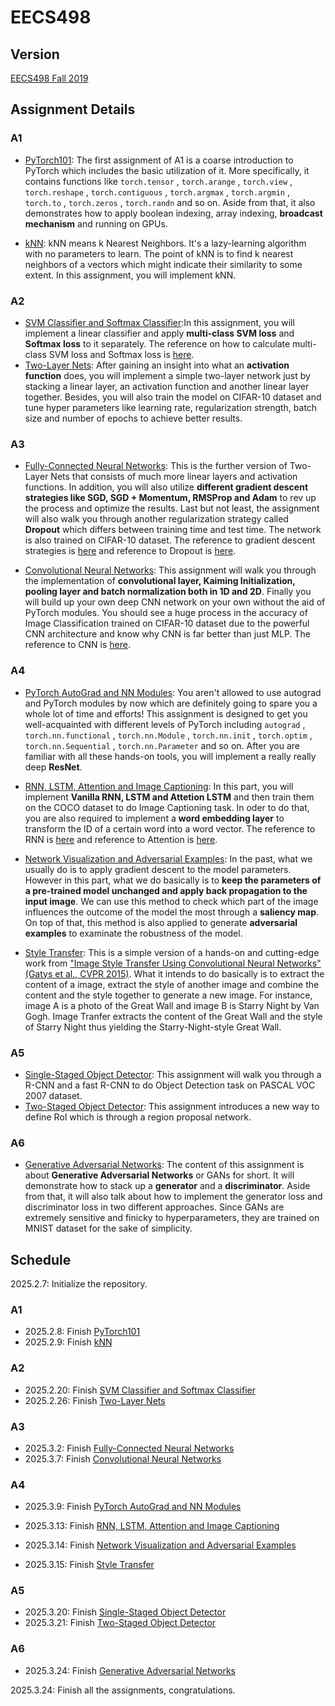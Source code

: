 # EECS498

## Version

[EECS498 Fall 2019](https://web.eecs.umich.edu/~justincj/teaching/eecs498/FA2019)

## Assignment Details

### A1

- [PyTorch101](Assignments/A1/pytorch101.ipynb): The first assignment of A1 is a coarse introduction to PyTorch which includes the basic utilization of it. More specifically, it contains functions like `torch.tensor` , `torch.arange` , `torch.view` , `torch.reshape` , `torch.contiguous` , `torch.argmax` , `torch.argmin` , `torch.to` , `torch.zeros` , `torch.randn` and so on. Aside from that, it also demonstrates how to apply boolean indexing, array indexing, **broadcast mechanism** and running on GPUs.

- [kNN](Assignments/A1/kNN.ipynb): kNN means k Nearest Neighbors. It's a lazy-learning algorithm with no parameters to learn. The point of kNN is to find k nearest neighbors of a vectors which might indicate their similarity to some extent. In this assignment, you will implement kNN.

### A2

- [SVM Classifier and Softmax Classifier](Assignments/A2/linear_classifier.ipynb):In this assignment, you will implement a linear classifier and apply **multi-class SVM loss** and **Softmax loss** to it separately. The reference on how to calculate multi-class SVM loss and Softmax loss is [here](Notes/005LinearClassifier).
- [Two-Layer Nets](Assignments/A2/two_layer_net.ipynb): After gaining an insight into what an **activation function** does, you will implement a simple two-layer network just by stacking a linear layer, an activation function and another linear layer together. Besides, you will also train the model on CIFAR-10 dataset and tune hyper parameters like learning rate, regularization strength, batch size and number of epochs to achieve better results.

### A3

- [Fully-Connected Neural Networks](Assignments/A3/fully_connected_networks.ipynb): This is the further version of Two-Layer Nets that consists of much more linear layers and activation functions. In addition, you will also utilize **different gradient descent strategies like SGD, SGD + Momentum, RMSProp and Adam** to rev up the process and optimize the results. Last but not least, the assignment will also walk you through another regularization strategy called **Dropout** which differs between training time and test time. The network is also trained on CIFAR-10 dataset. The reference to gradient descent strategies is [here](Notes/006optimization.md) and reference to Dropout is [here](Notes/010ConvolutionalNeuralNetworks.md#Dropout).

- [Convolutional Neural Networks](Assignments/A3/convolutional_networks.ipynb): This assignment will walk you through the implementation of **convolutional layer, Kaiming Initialization, pooling layer and batch normalization both in 1D and 2D**. Finally you will build up your own deep CNN network on your own without the aid of PyTorch modules. You should see a huge process in the accuracy of Image Classification trained on CIFAR-10 dataset due to the powerful CNN architecture and know why CNN is far better than just MLP. The reference to CNN is [here](Notes/010ConvolutionalNeuralNetworks.md).

### A4

- [PyTorch AutoGrad and NN Modules](Assignments/A4/pytorch_autograd_and_nn.ipynb): You aren't allowed to use autograd and PyTorch modules by now which are definitely going to spare you a whole lot of time and efforts! This assignment is designed to get you well-acquainted with different levels of PyTorch including `autograd` , `torch.nn.functional` , `torch.nn.Module` , `torch.nn.init` , `torch.optim` , `torch.nn.Sequential` , `torch.nn.Parameter` and so on. After you are familiar with all these hands-on tools, you will implement a really really deep **ResNet**.
- [RNN, LSTM, Attention and Image Captioning](Assignments/A4/rnn_lstm_attention_captioning.ipynb): In this part, you will implement **Vanilla RNN, LSTM and Attetion LSTM** and then train them on the COCO dataset to do Image Captioning task. In oder to do that, you are also required to implement a **word embedding layer** to transform the ID of a certain word into a word vector. The reference to RNN is [here](Notes/013RecurrentNeuralNetworks.md) and reference to Attention is [here](Notes/014Attention.md).

- [Network Visualization and Adversarial Examples](Assignments/A4/network_visualization.ipynb): In the past, what we usually do is to apply gradient descent to the model parameters. However in this part, what we do basically is to **keep the parameters of a pre-trained model unchanged and apply back propagation to the input image**. We can use this method to check which part of the image influences the outcome of the model the most through a **saliency map**. On top of that, this method is also applied to generate **adversarial examples** to examinate the robustness of the model.
- [Style Transfer](Assignments/A4/style_transfer.ipynb): This is a simple version of a hands-on and cutting-edge work from ["Image Style Transfer Using Convolutional Neural Networks" (Gatys et al., CVPR 2015)](https://www.cv-foundation.org/openaccess/content_cvpr_2016/papers/Gatys_Image_Style_Transfer_CVPR_2016_paper.pdf). What it intends to do basically is to extract the content of a image, extract the style of another image and combine the content and the style together to generate a new image. For instance, image A is a photo of the Great Wall and image B is Starry Night by Van Gogh. Image Tranfer extracts the content of the Great Wall and the style of Starry Night thus yielding the Starry-Night-style Great Wall.

### A5

- [Single-Staged Object Detector](Assignments/A5/single_stage_detector_yolo.ipynb): This assignment will walk you through a R-CNN and a fast R-CNN to do Object Detection task on PASCAL VOC 2007 dataset.
- [Two-Staged Object Detector](Assignments/A5/two_stage_detector_faster_rcnn.ipynb): This assignment introduces a new way to define RoI which is through a region proposal network.

### A6

- [Generative Adversarial Networks](Assignments/A6/generative_adversarial_networks.ipynb): The content of this assignment is about **Generative Adversarial Networks** or GANs for short. It will demonstrate how to stack up a **generator** and a **discriminator**. Aside from that, it will also talk about how to implement the generator loss and discriminator loss in two different approaches. Since GANs are extremely sensitive and finicky to hyperparameters, they are trained on MNIST dataset for the sake of simplicity.

## Schedule

2025.2.7: Initialize the repository.

### A1

- 2025.2.8: Finish [PyTorch101](Assignments/A1/pytorch101.ipynb)
- 2025.2.9: Finish [kNN](Assignments/A1/kNN.ipynb)

### A2

- 2025.2.20: Finish [SVM Classifier and Softmax Classifier](Assignments/A2/linear_classifier.ipynb)
- 2025.2.26: Finish [Two-Layer Nets](Assignments/A2/two_layer_net.ipynb)

### A3

- 2025.3.2: Finish [Fully-Connected Neural Networks](Assignments/A3/fully_connected_networks.ipynb)
- 2025.3.7: Finish [Convolutional Neural Networks](Assignments/A3/convolutional_networks.ipynb) 

### A4

- 2025.3.9: Finish [PyTorch AutoGrad and NN Modules](Assignments/A4/pytorch_autograd_and_nn.ipynb)
- 2025.3.13: Finish [RNN, LSTM, Attention and Image Captioning](Assignments/A4/rnn_lstm_attention_captioning.ipynb) 

- 2025.3.14: Finish [Network Visualization and Adversarial Examples](Assignments/A4/network_visualization.ipynb) 

- 2025.3.15: Finish [Style Transfer](Assignments/A4/style_transfer.ipynb) 

### A5

- 2025.3.20: Finish [Single-Staged Object Detector](Assignments/A5/single_stage_detector_yolo.ipynb) 
- 2025.3.21: Finish [Two-Staged Object Detector](Assignments/A5/two_stage_detector_faster_rcnn.ipynb) 

### A6

- 2025.3.24: Finish [Generative Adversarial Networks](Assignments/A6/generative_adversarial_networks.ipynb) 

2025.3.24: Finish all the assignments, congratulations.
